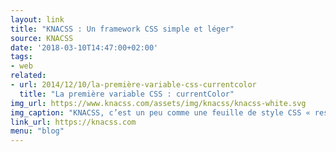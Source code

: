 ```yaml
---
layout: link
title: "KNACSS : Un framework CSS simple et léger"
source: KNACSS
date: '2018-03-10T14:47:00+02:00'
tags:
- web
related:
- url: 2014/12/10/la-première-variable-css-currentcolor
  title: "La première variable CSS : currentColor"
img_url: https://www.knacss.com/assets/img/knacss/knacss-white.svg
img_caption: "KNACSS, c’est un peu comme une feuille de style CSS « reset » sur-vitaminée qui permet de commencer un projet à partir de zéro tout en tenant compte de bonnes pratiques générales (accessibilité, performance, responsive webdesign)."
link_url: https://knacss.com
menu: "blog"
---
```

